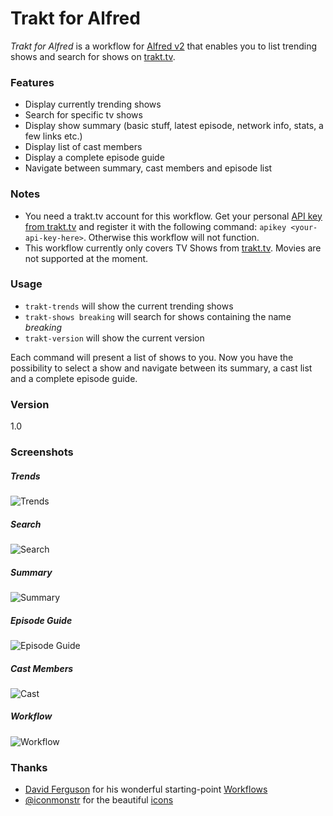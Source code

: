 # Trakt for Alfred
*Trakt for Alfred* is a workflow for [Alfred v2] that enables you to list trending shows and search for shows on [trakt.tv]. 

### Features
 - Display currently trending shows
 - Search for specific tv shows
 - Display show summary (basic stuff, latest episode, network info, stats, a few links etc.)
 - Display list of cast members 
 - Display a complete episode guide
 - Navigate between summary, cast members and episode list

### Notes
 - You need a trakt.tv account for this workflow. Get your personal [API key from trakt.tv] and register it with the following command: `apikey <your-api-key-here>`. Otherwise this workflow will not function.
 - This workflow currently only covers TV Shows from [trakt.tv]. Movies are not supported at the moment.

### Usage
 - `trakt-trends` will show the current trending shows
 - `trakt-shows breaking` will search for shows containing the name *breaking*
 - `trakt-version` will show the current version

Each command will present a list of shows to you. Now you have the possibility to select a show and navigate between its summary, a cast list and a complete episode guide.

### Version
1.0

### Screenshots
##### Trends
![Trends][screenshot_trends]

##### Search
![Search][screenshot_search]

##### Summary
![Summary][screenshot_summary]

##### Episode Guide
![Episode Guide][screenshot_epguide]

##### Cast Members
![Cast][screenshot_cast]

##### Workflow
![Workflow][screenshot_workflow]

### Thanks
 - [David Ferguson] for his wonderful starting-point [Workflows]
 - [@iconmonstr] for the beautiful [icons]

[Alfred v2]:http://www.alfredapp.com/
[API key from trakt.tv]:http://trakt.tv/settings/api
[trakt.tv]:http://trakt.tv/
[Profile -> Settings -> API]:http://trakt.tv/settings/api
[David Ferguson]:http://dferg.us/workflows-class/
[Workflows]:https://github.com/jdfwarrior/Workflows
[@iconmonstr]:https://twitter.com/iconmonstr
[icons]:http://iconmonstr.com/
[screenshot_summary]:https://dl.dropboxusercontent.com/u/2188000/traktforalfred/summary.png
[screenshot_search]:https://dl.dropboxusercontent.com/u/2188000/traktforalfred/search.png
[screenshot_trends]:https://dl.dropboxusercontent.com/u/2188000/traktforalfred/trends.png
[screenshot_epguide]:https://dl.dropboxusercontent.com/u/2188000/traktforalfred/epguide.png
[screenshot_cast]:https://dl.dropboxusercontent.com/u/2188000/traktforalfred/cast.png
[screenshot_workflow]:https://dl.dropboxusercontent.com/u/2188000/traktforalfred/workflow.png
